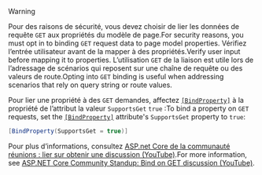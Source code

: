 > [!WARNING]
> <span data-ttu-id="62a65-101">Pour des raisons de sécurité, vous devez choisir de lier les données de requête `GET` aux propriétés du modèle de page.</span><span class="sxs-lookup"><span data-stu-id="62a65-101">For security reasons, you must opt in to binding `GET` request data to page model properties.</span></span> <span data-ttu-id="62a65-102">Vérifiez l’entrée utilisateur avant de la mapper à des propriétés.</span><span class="sxs-lookup"><span data-stu-id="62a65-102">Verify user input before mapping it to properties.</span></span> <span data-ttu-id="62a65-103">L’utilisation `GET` de la liaison est utile lors de l’adressage de scénarios qui reposent sur une chaîne de requête ou des valeurs de route.</span><span class="sxs-lookup"><span data-stu-id="62a65-103">Opting into `GET` binding is useful when addressing scenarios that rely on query string or route values.</span></span>
>
> <span data-ttu-id="62a65-104">Pour lier une propriété à des `GET` demandes, affectez [`[BindProperty]`](xref:Microsoft.AspNetCore.Mvc.BindPropertyAttribute) à la propriété de l’attribut la valeur `SupportsGet` `true` :</span><span class="sxs-lookup"><span data-stu-id="62a65-104">To bind a property on `GET` requests, set the [`[BindProperty]`](xref:Microsoft.AspNetCore.Mvc.BindPropertyAttribute) attribute's `SupportsGet` property to `true`:</span></span>
>
> ```csharp
> [BindProperty(SupportsGet = true)]
> ```
>
> <span data-ttu-id="62a65-105">Pour plus d’informations, consultez [ASP.net Core de la communauté réunions : lier sur obtenir une discussion (YouTube)](https://www.youtube.com/watch?v=p7iHB9V-KVU&feature=youtu.be&t=54m27s).</span><span class="sxs-lookup"><span data-stu-id="62a65-105">For more information, see [ASP.NET Core Community Standup: Bind on GET discussion (YouTube)](https://www.youtube.com/watch?v=p7iHB9V-KVU&feature=youtu.be&t=54m27s).</span></span>
